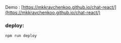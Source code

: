 Demo : [https://mkkravchenkoo.github.io/chat-react/](https://mkkravchenkoo.github.io/chat-react/)

### deploy:
`npm run deploy`
